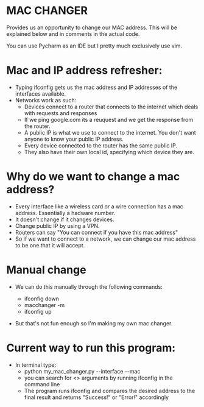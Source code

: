 # MAC CHANGER

Provides us an opportunity to change our MAC address. This will be explained below and in comments in the actual code.

You can use Pycharm as an IDE but I pretty much exclusively use vim.

# Mac and IP address refresher:
- Typing ifconfig gets us the mac address and IP addresses of the interfaces available.
- Networks work as such:
  - Devices connect to a router that connects to the internet which deals with requests and responses
  - If we ping google.com its a reuquest and we get the response from the router.
  - A public IP is what we use to connect to the internet. You don't want anyone to know your public IP address. 
  - Every device connected to the router has the same public IP.
  - They also have their own local id, specifying which device they are.
 
# Why do we want to change a mac address?
- Every interface like a wireless card or a wire connection has a mac address. Essentially a hadware number.
- It doesn't change if it changes devices.
- Change public IP by using a VPN.
- Routers can say "You can connect if you have this mac address"
- So if we want to connect to a network, we can change our mac address to be one that it will accept.

# Manual change
- We can do this manually through the following commands:
  - ifconfig <interface> down
  - macchanger -m <mac> <interface>
  - ifconfig <interface> up
  
- But that's not fun enough so I'm making my own mac changer.

# Current way to run this program:
- In terminal type:
  - python my_mac_changer.py --interface <interface> --mac <desired mac address>
  - you can search for <> arguments by running ifconfig in the command line
  - The program runs ifconfig and compares the desired address to the final result and returns "Success!" or "Error!" accordingly
